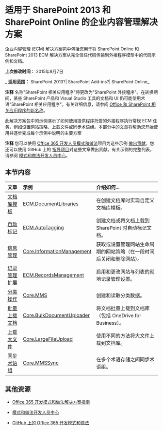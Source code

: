 ﻿
# 适用于 SharePoint 2013 和 SharePoint Online 的企业内容管理解决方案
企业内容管理 (ECM) 解决方案包中包括您用于将 SharePoint Online 和 SharePoint 2013 ECM 解决方案从完全信任代码传输到外接程序模型中的代码示例和文档。 

 **上次修改时间：** 2015年8月7日

 _ **适用范围：** SharePoint 2013?| SharePoint Add-ins?| SharePoint Online_

 **注释**  名称"SharePoint 相关应用程序"将更改为"SharePoint 外接程序"。在转换期间，某些 SharePoint 产品和 Visual Studio 工具的文档和 UI 仍可能使用术语"SharePoint 相关应用程序"。有关详细信息，请参阅 [Office 和 SharePoint 相关应用程序的新名称](05b07b04-6c8b-4b7e-bd86-e32c589dfead.md#bk_newname)。

此解决方案包中的示例演示了如何使用提供程序托管的外接程序执行常规 ECM 任务，例如设置网站策略、上载文件或同步术语组。本部分中的文章将帮助您开始使用并逐步完成每个示例中说明的主要方案 

 **注释**  您可以使用 [Office 365 开发人员模式和做法](https://github.com/OfficeDev/PnP)项目为这些示例 [做出贡献](https://github.com/OfficeDev/PnP/wiki/contributing-to-Office-365-developer-patterns-and-practices)。您还可以使用 GitHub 上的 [指导项目](https://github.com/OfficeDev/PnP-Guidance)对这些文章做出贡献。有关示例的完整列表，请参阅 [模式和做法开发人员中心](http://dev.office.com/patterns-and-practices)。 


## 本节内容



|**文章**|**示例**|**介绍如何...**|
|:-----|:-----|:-----|
|[文档库模板](document-library-templates-sample-app-for-sharepoint.md)|[ECM.DocumentLibraries](https://github.com/OfficeDev/PnP/tree/dev/Scenarios/ECM.DocumentLibraries)|在创建文档库时实现自定义文档库模板。 |
|[自动标记](autotagging-sample-app-for-sharepoint.md)|[ECM.AutoTagging](https://github.com/OfficeDev/PnP/tree/dev/Scenarios/ECM.AutoTagging)|创建文档或将文档上载到 SharePoint 时自动标记文档。 |
|[信息管理](information-management-sample-app-for-sharepoint.md)|[Core.InformationManagement](https://github.com/OfficeDev/PnP/tree/dev/Scenarios/Core.InformationManagement)|获取或设置管理网站生命周期的网站策略（在一段时间后关闭和删除网站）。 |
|[记录管理扩展](records-management-extensions-sample-app-for-sharepoint.md)|[ECM.RecordsManagement](https://github.com/OfficeDev/PnP/tree/dev/Scenarios/ECM.RecordsManagement)|启用和更改网站与列表的就地记录管理设置。|
|[分类操作](taxonomy-operations-sample-app-for-sharepoint.md)|[Core.MMS](https://github.com/OfficeDev/PnP/tree/dev/Samples/Core.MMS)|创建和读取分类数据。|
|[批量上载文档](bulk-upload-documents-sample-app-for-sharepoint.md)|[Core.BulkDocumentUploader](https://github.com/OfficeDev/PnP/tree/master/Samples/Core.BulkDocumentUploader)|将文档批量上载到文档库（包括 OneDrive for Business）。|
|[上载大文件](upload-large-files-sample-app-for-sharepoint.md)|[Core.LargeFileUpload](https://github.com/OfficeDev/PnP/tree/dev/Samples/Core.LargeFileUpload)|使用不同的方法将大文件上载到文档库。|
|[同步术语组](synchronize-term-groups-sample-app-for-sharepoint.md)|[Core.MMSSync](https://github.com/OfficeDev/PnP/tree/master/Samples/Core.MMSSync)|在多个术语存储之间同步术语组。|

## 其他资源



- [Office 365 开发模式和做法解决方案指南](office-365-development-patterns-and-practices-solution-guidance.md)
    
- [模式和做法开发人员中心](http://dev.office.com/patterns-and-practices)
    
- [GitHub 上的 Office 365 开发模式和做法](https://github.com/OfficeDev/PnP)
    
